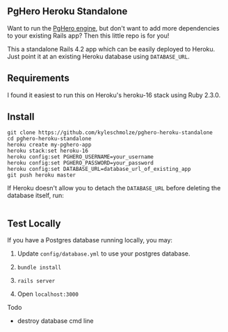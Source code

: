 ## PgHero Heroku Standalone

Want to run the [PgHero engine](https://github.com/ankane/pghero/), but don't want to
add more dependencies to your existing Rails app? Then this little repo is for you!

This a standalone Rails 4.2 app which can be easily deployed to Heroku. Just point it at 
an existing Heroku database using `DATABASE_URL`.

## Requirements
I found it easiest to run this on Heroku's heroku-16 stack using Ruby 2.3.0.

## Install

```
git clone https://github.com/kyleschmolze/pghero-heroku-standalone
cd pghero-heroku-standalone
heroku create my-pghero-app
heroku stack:set heroku-16
heroku config:set PGHERO_USERNAME=your_username
heroku config:set PGHERO_PASSWORD=your_password
heroku config:set DATABASE_URL=database_url_of_existing_app
git push heroku master
```

If Heroku doesn't allow you to detach the `DATABASE_URL` before deleting the database itself, run:
```
```


## Test Locally
If you have a Postgres database running locally, you may:

1. Update `config/database.yml` to use your postgres database.

2.  `bundle install`

3. `rails server`

3. Open `localhost:3000`

Todo
- destroy database cmd line
